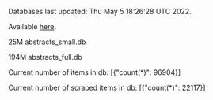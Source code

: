 Databases last updated: Thu May  5 18:26:28 UTC 2022. 

Available [here](https://github.com/cbeauhilton/ash-db/releases).


25M	abstracts_small.db

194M	abstracts_full.db

Current number of items in db:
[{"count(*)": 96904}]

Current number of scraped items in db:
[{"count(*)": 22117}]
